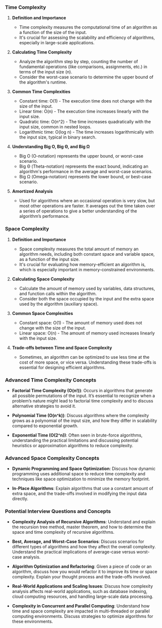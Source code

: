 
### Time Complexity

1. **Definition and Importance**
    
    - Time complexity measures the computational time of an algorithm as a function of the size of the input.
    - It's crucial for assessing the scalability and efficiency of algorithms, especially in large-scale applications.
2. **Calculating Time Complexity**
    
    - Analyze the algorithm step by step, counting the number of fundamental operations (like comparisons, assignments, etc.) in terms of the input size (n).
    - Consider the worst-case scenario to determine the upper bound of the algorithm's runtime.
3. **Common Time Complexities**
    
    - Constant time: O(1) - The execution time does not change with the size of the input.
    - Linear time: O(n) - The execution time increases linearly with the input size.
    - Quadratic time: O(n^2) - The time increases quadratically with the input size, common in nested loops.
    - Logarithmic time: O(log n) - The time increases logarithmically with the input size, typical in binary search.
4. **Understanding Big O, Big Θ, and Big Ω**
    
    - Big O (O-notation) represents the upper bound, or worst-case scenario.
    - Big Θ (Theta-notation) represents the exact bound, indicating an algorithm's performance in the average and worst-case scenarios.
    - Big Ω (Omega-notation) represents the lower bound, or best-case scenario.
5. **Amortized Analysis**
    
    - Used for algorithms where an occasional operation is very slow, but most other operations are faster. It averages out the time taken over a series of operations to give a better understanding of the algorithm’s performance.

### Space Complexity

1. **Definition and Importance**
    
    - Space complexity measures the total amount of memory an algorithm needs, including both constant space and variable space, as a function of the input size.
    - It's crucial for evaluating how memory-efficient an algorithm is, which is especially important in memory-constrained environments.
2. **Calculating Space Complexity**
    
    - Calculate the amount of memory used by variables, data structures, and function calls within the algorithm.
    - Consider both the space occupied by the input and the extra space used by the algorithm (auxiliary space).
3. **Common Space Complexities**
    
    - Constant space: O(1) - The amount of memory used does not change with the size of the input.
    - Linear space: O(n) - The amount of memory used increases linearly with the input size.
4. **Trade-offs between Time and Space Complexity**
    
    - Sometimes, an algorithm can be optimized to use less time at the cost of more space, or vice versa. Understanding these trade-offs is essential for designing efficient algorithms.
### Advanced Time Complexity Concepts

- **Factorial Time Complexity (O(n!))**: Occurs in algorithms that generate all possible permutations of the input. It’s essential to recognize when a problem’s nature might lead to factorial time complexity and to discuss alternative strategies to avoid it.
    
- **Polynomial Time (O(n^k))**: Discuss algorithms where the complexity grows as a polynomial of the input size, and how they differ in scalability compared to exponential growth.
    
- **Exponential Time (O(2^n))**: Often seen in brute-force algorithms, understanding the practical limitations and discussing potential heuristics or approximation algorithms to reduce complexity.
    

### Advanced Space Complexity Concepts

- **Dynamic Programming and Space Optimization**: Discuss how dynamic programming uses additional space to reduce time complexity and techniques like space optimization to minimize the memory footprint.
    
- **In-Place Algorithms**: Explain algorithms that use a constant amount of extra space, and the trade-offs involved in modifying the input data directly.
    

### Potential Interview Questions and Concepts

- **Complexity Analysis of Recursive Algorithms**: Understand and explain the recursion tree method, master theorem, and how to determine the space and time complexity of recursive algorithms.
    
- **Best, Average, and Worst-Case Scenarios**: Discuss scenarios for different types of algorithms and how they affect the overall complexity. Understand the practical implications of average-case versus worst-case analysis.
    
- **Algorithm Optimization and Refactoring**: Given a piece of code or an algorithm, discuss how you would refactor it to improve its time or space complexity. Explain your thought process and the trade-offs involved.
    
- **Real-World Applications and Scaling Issues**: Discuss how complexity analysis affects real-world applications, such as database indexing, cloud computing resources, and handling large-scale data processing.
    
- **Complexity in Concurrent and Parallel Computing**: Understand how time and space complexity are impacted in multi-threaded or parallel computing environments. Discuss strategies to optimize algorithms for these environments.